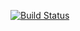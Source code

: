 [![Build Status](https://travis-ci.com/Kerem-Arikan/myDemoApp.svg?branch=main)](https://travis-ci.com/Kerem-Arikan/myDemoApp)